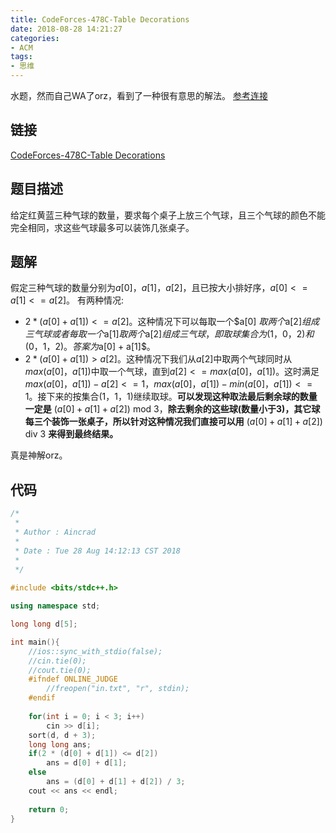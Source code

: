 ```yaml
---
title: CodeForces-478C-Table Decorations
date: 2018-08-28 14:21:27
categories:
- ACM
tags:
- 思维
---
```

水题，然而自己WA了orz，看到了一种很有意思的解法。
[参考连接](http://codeforces.com/blog/entry/18619)
<!--more-->
## 链接
[CodeForces-478C-Table Decorations](http://codeforces.com/problemset/problem/478/C)
## 题目描述
给定红黄蓝三种气球的数量，要求每个桌子上放三个气球，且三个气球的颜色不能完全相同，求这些气球最多可以装饰几张桌子。
## 题解
假定三种气球的数量分别为$a[0]，a[1]，a[2]$，且已按大小排好序，$a[0] <= a[1] <= a[2]$。
有两种情况:
* $2*(a[0] + a[1]) <=  a[2]$。这种情况下可以每取一个$a[0]
$取两个$a[2]$组成三气球或者每取一个$a[1]$取两个$a[2]$组成三气球，即取球集合为$(1，0，2)$和$(0，1，2)$。答案为$a[0] + a[1]$。
* $2*(a[0] + a[1]) > a[2]$。这种情况下我们从$a[2]$中取两个气球同时从$max(a[0]，a[1])$中取一个气球，直到$a[2] <= max(a[0]，a[1])$。这时满足$max(a[0]，a[1]) - a[2] <= 1$，$max(a[0]，a[1]) - min(a[0]，a[1]) <= 1$。接下来的按集合$(1，1，1)$继续取球。**可以发现这种取法最后剩余球的数量一定是** $(a[0]+a[1]+a[2])$ mod $3$，**除去剩余的这些球(数量小于3)，其它球每三个装饰一张桌子，所以针对这种情况我们直接可以用** $(a[0]+a[1]+a[2])$ div $3$ **来得到最终结果。**

真是神解orz。
## 代码
```C++
/*
 *
 * Author : Aincrad
 *
 * Date : Tue 28 Aug 14:12:13 CST 2018
 *
 */
 
#include <bits/stdc++.h>

using namespace std;

long long d[5];

int main(){
    //ios::sync_with_stdio(false);
    //cin.tie(0);
    //cout.tie(0);
    #ifndef ONLINE_JUDGE
        //freopen("in.txt", "r", stdin);
    #endif
    
    for(int i = 0; i < 3; i++)
        cin >> d[i];
    sort(d, d + 3);
    long long ans;
    if(2 * (d[0] + d[1]) <= d[2])
        ans = d[0] + d[1];
    else 
        ans = (d[0] + d[1] + d[2]) / 3;
    cout << ans << endl;
    
    return 0;
}
```
